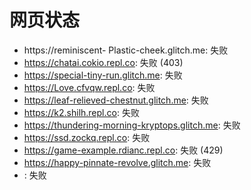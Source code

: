 # 网页状态
- https://reminiscent- Plastic-cheek.glitch.me: 失败
- https://chatai.cokio.repl.co: 失败 (403)
- https://special-tiny-run.glitch.me: 失败
- https://Love.cfvqw.repl.co: 失败
- https://leaf-relieved-chestnut.glitch.me: 失败
- https://k2.shilh.repl.co: 失败
- https://thundering-morning-kryptops.glitch.me: 失败
- https://ssd.zockq.repl.co: 失败
- https://game-example.rdianc.repl.co: 失败 (429)
- https://happy-pinnate-revolve.glitch.me: 失败
- : 失败
